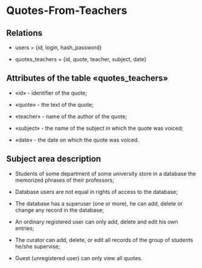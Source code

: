 # Quotes-From-Teachers

## Relations

- users = {id, login, hash_password}

- quotes_teachers = {id, quote, teacher, subject, date}

## Attributes of the table «quotes_teachers»

- «id» - identifier of the quote;

- «quote» - the text of the quote;

- «teacher» - name of the author of the quote;

- «subject» - the name of the subject in which the quote was voiced;

- «date» - the date on which the quote was voiced.

## Subject area description

- Students of some department of some university store in a database the memorized phrases of their professors;

- Database users are not equal in rights of access to the database;

- The database has a superuser (one or more), he can add, delete or change any record in the database;

- An ordinary registered user can only add, delete and edit his own entries;

- The curator can add, delete, or edit all records of the group of students he/she supervise;

- Guest (unregistered user) can only view all quotes.

